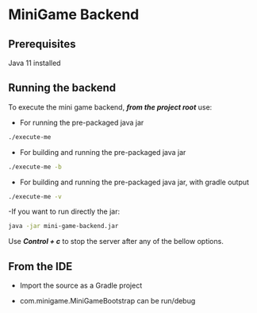 # MiniGame Backend

## Prerequisites
Java 11 installed

## Running the backend
To execute the mini game backend, ***from the project root*** use:

- For running the pre-packaged java jar
```bash
./execute-me
```
- For building and running the pre-packaged java jar
```bash
./execute-me -b
```
- For building and running the pre-packaged java jar, with gradle output
```bash
./execute-me -v
```
-If you want to run directly the jar:
```bash
java -jar mini-game-backend.jar
```

Use ***Control + c*** to stop the server after any of the bellow options.

## From the IDE
- Import the source as a Gradle project

- com.minigame.MiniGameBootstrap can be run/debug 